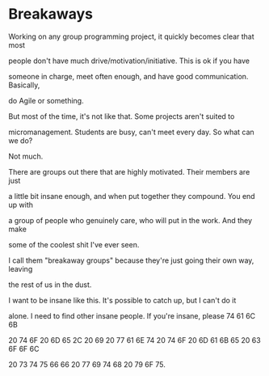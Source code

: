 # Breakaways

Working on any group programming project, it quickly becomes clear that most

people don't have much drive/motivation/initiative. This is ok if you have

someone in charge, meet often enough, and have good communication. Basically,

do Agile or something.

But most of the time, it's not like that. Some projects aren't suited to

micromanagement. Students are busy, can't meet every day. So what can we do?

Not much.

There are groups out there that are highly motivated. Their members are just

a little bit insane enough, and when put together they compound. You end up with

a group of people who genuinely care, who will put in the work. And they make

some of the coolest shit I've ever seen.

I call them "breakaway groups" because they're just going their own way, leaving

the rest of us in the dust.

I want to be insane like this. It's possible to catch up, but I can't do it

alone. I need to find other insane people. If you're insane, please 74 61 6C 6B

20 74 6F 20 6D 65 2C 20 69 20 77 61 6E 74 20 74 6F 20 6D 61 6B 65 20 63 6F 6F 6C

20 73 74 75 66 66 20 77 69 74 68 20 79 6F 75.
